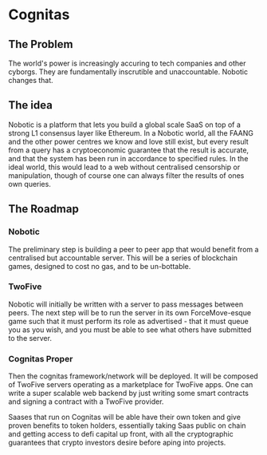 # Cognitas

## The Problem
The world's power is increasingly accuring to tech companies and other cyborgs.
They are fundamentally inscrutible and unaccountable.
Nobotic changes that.

## The idea

Nobotic is a platform that lets you build a global scale SaaS on top of a strong L1 consensus layer like Ethereum.
In a Nobotic world, all the FAANG and the other power centres we know and love still exist, but every result from a query has a cryptoeconomic guarantee that the result is accurate, and that the system has been run in accordance to specified rules.
In the ideal world, this would lead to a web without centralised censorship or manipulation, though of course one can always filter the results of ones own queries.

## The Roadmap

### Nobotic
The preliminary step is building a peer to peer app that would benefit from a centralised but accountable server. This will be a series of blockchain games, designed to cost no gas, and to be un-bottable.

### TwoFive
Nobotic will initially be written with a server to pass messages between peers. The next step will be to run the server in its own ForceMove-esque game such that it must perform its role as advertised - that it must queue you as you wish, and you must be able to see what others have submitted to the server.

### Cognitas Proper
Then the cognitas framework/network will be deployed. It will be composed of TwoFive servers operating as a marketplace for TwoFive apps. One can write a super scalable web backend by just writing some smart contracts and signing a contract with a TwoFive provider.

Saases that run on Cognitas will be able have their own token and give proven benefits to token holders, essentially taking Saas public on chain and getting access to defi capital up front, with all the cryptographic guarantees that crypto investors desire before aping into projects.